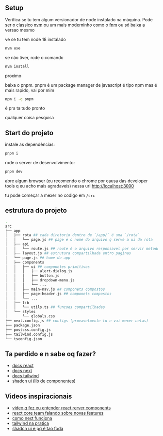 ## Setup

Verifica se tu tem algum versionador de node instalado na máquina. Pode ser o classico [nvm](https://github.com/nvm-sh/nvm) ou um mais moderninho como o [fnm](https://github.com/Schniz/fnm) ou só baixa a versao mesmo 

ve se tu tem node 18 instalado

```bash
nvm use
```

se não tiver, rode o comando

```bash
nvm install
```

proximo

baixa o pnpm. pnpm é um package manager de javascript é tipo npm mas é mais rapido, vai por mim

```bash
npm i -g pnpm
```

é pra ta tudo pronto

qualquer coisa pesquisa

## Start do projeto

instale as dependências:

```bash
pnpm i
```

rode o server de desenvolvimento:

```bash
pnpm dev
```

abre algum browser (eu recomendo o chrome por causa das developer tools q eu acho mais agradaveis) nessa url [http://localhost:3000](http://localhost:3000)

tu pode começar a mexer no codigo em `/src`

## estrutura do projeto
```bash
.
src
├── app
│   ├── rota ## cada diretorio dentro de `/app/` é uma `/rota`
│   │   └── page.js ## page é o nome do arquivo q serve a ui da rota
│   ├── api
│   │   └── route.js ## route é o arquivo responsavel por servir metodos http (cominicaçao com o back)
│   ├── layout.js ## estrutura compartilhada entro paginas
│   └── page.js ## home do app
│   ├── components
│   │   ├── ui ## componetes primitivos
│   │   │   ├── alert-dialog.js
│   │   │   ├── button.js
│   │   │   ├── dropdown-menu.js
│   │   │   └── ...
│   │   ├── main-nav.js ## componets compostos 
│   │   ├── page-header.js ## componets compostos
│   │   └── ...
│   ├── lib
│   │   └── utils.ts ## funcoes compartilhadas
│   └── styles
│       └── globals.css
├── next.config.js ## configs (provavelmente tu n vai mexer nelas)
├── package.json
├── postcss.config.js
├── tailwind.config.js
└── tsconfig.json
```

## Ta perdido e n sabe oq fazer?

- [docs react](https://react.dev/)
- [docs next](https://nextjs.org/docs)
- [docs tailwind](https://tailwindcss.com/docs/installation)
- [shadcn ui (lib de componentes)](https://ui.shadcn.com/docs)

## Videos inspiracionais
- [video q fez eu entender react rerver components](https://www.youtube.com/watch?v=zMf_xeGPn6s)
- [react core team falando sobre novas features](https://www.youtube.com/watch?v=g5BGoLyGjY0&t=1162s)
- [como next funciona](https://www.youtube.com/watch?v=d2yNsZd5PMs&t=360s)
- [tailwind na pratica](https://www.youtube.com/watch?v=pfaSUYaSgRo&t=65s&pp=ugMICgJwdBABGAHKBQh0YWlsd2luZA%3D%3D)
- [shadcn ui e pq é tao foda](https://www.youtube.com/watch?v=dD1fpoGHuC8)
